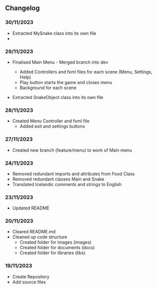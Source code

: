## Changelog

### 30/11/2023
- Extracted MySnake class into its own file
- 

### 29/11/2023
- Finalised Main Menu - Merged branch into dev
  - Added Controllers and fxml files for each scene (Menu, Settings, Help)
  - Play button starts the game and closes menu
  - Background for each scene

- Extracted SnakeObject class into its own file

### 28/11/2023
- Created Menu Controller and fxml file
  - Added exit and settings buttons

### 27/11/2023
- Created new branch (feature/menu) to work of Main menu

### 24/11/2023
- Removed redundant imports and attributes from Food Class
- Removed redundant classes Main and Snake
- Translated Icelandic comments and strings to English

### 23/11/2023
- Updated README

### 20/11/2023
- Cleared README.md
- Cleaned up code structure
    - Created folder for images (images)
    - Created folder for documents (docs)
    - Created folder for libraries (libs)

### 19/11/2023
- Create Repository
- Add source files
